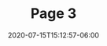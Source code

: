 ---
title: "Page 3"
date: 2020-07-15T15:12:57-06:00
image: "img/3.jpg"
thumbnail: "img/thumbnail.png"
description: "Alice runs down a long corridor. This is a public domain comic strip from comicbookplus.com."
draft: false
---